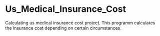 # Us_Medical_Insurance_Cost
Calculating us medical insurance cost project.
This programm calculates the insurance cost depending on certain circumstances.
